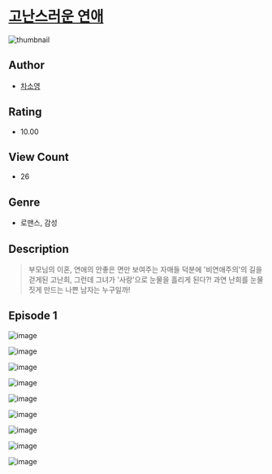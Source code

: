 # [고난스러운 연애](https://comic.naver.com/challenge/list?titleId=811069)
![thumbnail](https://image-comic.pstatic.net/user_contents_data/challenge_comic/2023/05/25/316976/upload_3835158358879514673_480x623.jpeg)

## Author
- [차소영](https://comic.naver.com/artistTitle?id=316976)

## Rating
- 10.00

## View Count
- 26

## Genre
- 로맨스, 감성

## Description
> 부모님의 이혼, 연애의 안좋은 면만 보여주는 자매들 덕분에 '비연애주의'의 길을 걷게된 고난희, 그런데 그녀가 '사랑'으로 눈물을 흘리게 된다?! 과연 난희를 눈물짓게 만드는 나쁜 남자는 누구일까!


## Episode 1
![image](https://image-comic.pstatic.net/user_contents_data/challenge_comic/2023/05/25/316976/upload_7364339106328230194.jpeg)

![image](https://image-comic.pstatic.net/user_contents_data/challenge_comic/2023/05/25/316976/upload_3544721468965664866.jpeg)

![image](https://image-comic.pstatic.net/user_contents_data/challenge_comic/2023/05/25/316976/upload_7017278240287242596.jpeg)

![image](https://image-comic.pstatic.net/user_contents_data/challenge_comic/2023/05/25/316976/upload_3546695981496361777.jpeg)

![image](https://image-comic.pstatic.net/user_contents_data/challenge_comic/2023/05/25/316976/upload_3616444593278038582.jpeg)

![image](https://image-comic.pstatic.net/user_contents_data/challenge_comic/2023/05/25/316976/upload_3979037353731777894.jpeg)

![image](https://image-comic.pstatic.net/user_contents_data/challenge_comic/2023/05/25/316976/upload_3835155061096855344.jpeg)

![image](https://image-comic.pstatic.net/user_contents_data/challenge_comic/2023/05/25/316976/upload_3617574908414014307.jpeg)

![image](https://image-comic.pstatic.net/user_contents_data/challenge_comic/2023/05/25/316976/upload_3774634628912526903.jpeg)
